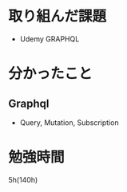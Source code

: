 # 取り組んだ課題

- Udemy GRAPHQL

# 分かったこと

## Graphql

- Query, Mutation, Subscription

# 勉強時間

5h(140h)
